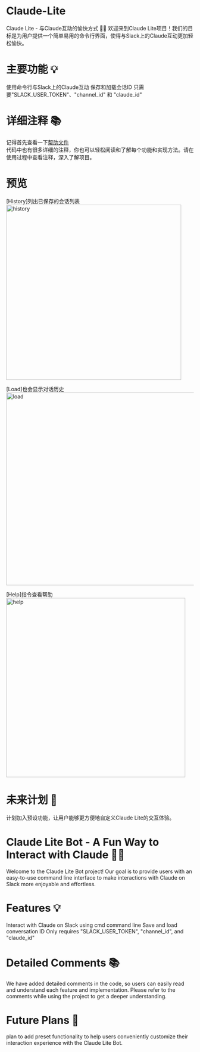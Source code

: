 # Claude-Lite
Claude Lite - 与Claude互动的愉快方式 🎉🤖
欢迎来到Claude Lite项目！我们的目标是为用户提供一个简单易用的命令行界面，使得与Slack上的Claude互动更加轻松愉快。

# 主要功能 💡
使用命令行与Slack上的Claude互动
保存和加载会话ID
只需要"SLACK_USER_TOKEN"、"channel_id" 和 "claude_id"

# 详细注释 📚
记得首先查看一下[帮助文件](https://github.com/BlackPinkiller/Claude-Lite/blob/main/Claude%E6%95%99%E7%A8%8B%EF%BC%88%E5%BF%85%E8%AF%BB%EF%BC%81%EF%BC%89.pdf)<br>
代码中也有很多详细的注释，你也可以轻松阅读和了解每个功能和实现方法。请在使用过程中查看注释，深入了解项目。

# 预览
[History]列出已保存的会话列表<br>
<img width="470" alt="history" src="https://user-images.githubusercontent.com/106259454/236685804-2f5c32b3-c2d8-422f-a08b-cbf46c4b37af.png">

[Load]也会显示对话历史<br>
<img width="517" alt="load" src="https://user-images.githubusercontent.com/106259454/236685743-37405ec6-e376-49a3-8e51-30b6472f527d.png">

[Help]指令查看帮助<br>
<img width="481" alt="help" src="https://user-images.githubusercontent.com/106259454/236685843-d5e501a7-cabd-462e-bec9-a060f31de4e9.png">

# 未来计划 🚀
计划加入预设功能，让用户能够更方便地自定义Claude Lite的交互体验。




# Claude Lite Bot - A Fun Way to Interact with Claude 🎉🤖
Welcome to the Claude Lite Bot project! Our goal is to provide users with an easy-to-use command line interface to make interactions with Claude on Slack more enjoyable and effortless.

# Features 💡
Interact with Claude on Slack using cmd command line
Save and load conversation ID
Only requires "SLACK_USER_TOKEN", "channel_id", and "claude_id"
# Detailed Comments 📚
We have added detailed comments in the code, so users can easily read and understand each feature and implementation. Please refer to the comments while using the project to get a deeper understanding.

# Future Plans 🚀
plan to add preset functionality to help users conveniently customize their interaction experience with the Claude Lite Bot.
